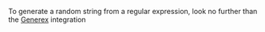 To generate a random string from a regular expression, look no further
than the [Generex](https://github.com/mifmif/Generex) integration
